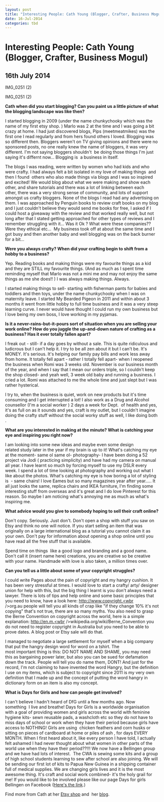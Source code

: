 ```yaml
---
layout: post
title: "Interesting People: Cath Young (Blogger, Crafter, Business Mogul)"
date: 16-Jul-2014
categories: tbd
---
```


# Interesting People: Cath Young (Blogger, Crafter, Business Mogul)

## 16th July 2014





IMG_0251 (2)</a>



IMG_0251 (2)</a>





**Cath when did you start blogging? Can you paint us a little picture of what the blogging landscape was like then?**





I started blogging in 2009 (under the name chunkychooky which was the name of my first etsy shop. ) Marlo was 2 at the time and I was going a bit crazy at home. I had just discovered blogs,   Pips (meetmeatmikes) was the first one I read regularly and from hers found others I loved. Blogging was so different then. Bloggers weren't on TV giving opinions and there were no sponsored posts,   no one really knew the name of bloggers, it was very different. I'm not saying bloggers shouldn't  be doing those things I'm just saying it's differnt now... Blogging is  a business in itself.



The blogs I was reading, were written by women who had kids and who were crafty. I had always felt a bit isolated in my love of making things  and then I found  others who also made things via blogs and I was so inspired and excited! We would blog about what we were making and show each other, and share tutorials and there was a lot of linking between each other, there was a very strong sense of community, and lots of support amongst us crafty bloggers. None of the blogs I read had any advertising on them. I was approached by Penguin books to review craft books on my blog and I just couldn't believe they would send me books for free, I asked if I could host a giveaway with the review and that worked really well, but not long after that I stated getting approached for other types of reviews and I remember struggling with it... Was it Ok ? What were these companies?? Were they ethical etc...  My business took off at about the same time and I got busy and then another baby and well blogging was on the back burner for a bit...





**Were you always crafty? When did your crafting begin to shift from a hobby to a business?**





Yep. Reading books and making things were my favourite things as a kid and they are STILL my favourite things. (And as much as I spent time reminding myself that Marlo was not a mini me and may not enjoy the same things as me she does!! ) I was always making things. Always.



I started making things to sell- starting with fisherman pants for babies and toddlers and then toys, under the name chunkychooky when I was on maternity leave. I started My Bearded Pigeon in 2011 and within about 3 months it went from little hobby to full time business and it was a very steep learning curve. I never would have thought I could run my own business but I love being my own boss, I love working in my pyjamas.





**Is it a never-rains-but-it-pours sort of situation when you are selling your work online? How do you juggle the up-and-down nature of crafting as a business? Has it ever totally fallen apart?**





I freak out - still- if a day goes by without a sale. This is quite ridiculous and ludicrous but I can't help it. I try to be all zen about it but I can't be. It's MONEY. It's serious. It's helping our family pay bills and work less away from home. It totally fell apart - rather I totally fell apart- when I reopened the business when Romi was 3 weeks old. November is our business month of the year, and when I say that I mean our orders triple, so I couldn't keep the shop closed- and yeah well, 3 week old baby and running a business. I cried a lot. Romi was attached to me the whole time and just slept but I was rather hysterical.



I try to, when the business is quiet, work on new products but it's time consuming and I get interrupted a lot! I also work as a Drug and Alcohol counsellor (I'm a social worker ) 2 days a week for Dept.  of health and yes, it's as full on as it sounds and yes, craft is my outlet, but I couldn't imagine doing the crafty stuff without the social worky stuff as well, I like doing both .





**What are you interested in making at the minute? What is catching your eye and inspiring you right now?**





I am looking into some new ideas and maybe even some design related study later in the year if my brain is up to it! What's catching my eye at the moment- same ol same ol- photography- I have been doing a 52 project via Jodi ( practicing simplicity) and have had my camera on manual all year. I have learnt so much by forcing myself to use my DSLR every week. I spend a lot of time looking at photography and working out what I like about the photos. What's catching my eye is how boring a lot of styling is  - same chairs! I love Eames but so many magazines year after year..... It all just looks the same, replica chairs and IKEA furniture, I'm finding some interesting stuff from overseas and it's great and I do love Pinterest for this reason. So maybe I am noticing what's annoying me as much as what's inspiring me.





**What advice would you give to somebody hoping to sell their craft online?**



Don't copy. Seriously. Just don't. Don't open a shop with stuff you saw on Etsy and think no one will notice. If you start selling an item that was originally on a large international blog as a tutorial you cannot claim it as your own. Don't pay for information about opening a shop online until you have read all the free stuff that is available.

Spend time on things  like a good logo and branding and a good name. Don't call it (insert name here) creations, you are creative so be creative with your name. Handmade with love is also taken, a million times over.





**Can you tell us a little about some of your copyright struggles?**





I could write Pages about the pain of copyright and my hangry cushion. It has been very stressful at times. I would love to start a crafty/ arty/ designer union for help with this, but the big thing I learnt is you don't always need a lawyer. There is lots of tips and help online and some basic principles that you need to know, have a look here: <a href="http://www.copyright.org.au/" target="_blank">http://www.copyright.<wbr />org.au</a> people will tell you all kinds of crap like "if they change 10% it's not copying" that's not true, there are so many myths. You also need to grasp the Berne Convention on copyright across the world, here is a simple explanation: <a href="http://en.m.wikipedia.org/wiki/Berne_Convention" target="_blank">http://en.m.<wbr />wikipedia.org/wiki/Berne_<wbr />Convention</a> you do not need to register copyright in Australia but you need to be able to prove dates. A blog post or Etsy sale will do that.

I managed to negotiate a large settlement for myself when a big company that put the hangry design word for word on a tshirt. The most important thing is this: DO NOT NAME AND SHAME, you may need this as bargaining power later, but also you can be sued for defamation down the track. People will tell you do name them, DONT! And just for the record, I'm not claiming to have invented the word Hangry, but the definition I use on my items, which is subject to copyright since 2011 is my very own definition that I made up and the concept of putting the word hangry in dictionary form on an item is also my concept.





**What is Days for Girls and how can people get involved?**







I can't believe I hadn't heard of DfG until a few months ago. Now something  I live and breathe! Days for Girls is a worldwide organisation with a goal of providing women and girls across the world with feminine hygiene kits- sewn reusable pads, a washcloth etc so they do not have to miss days of school or work when they have their period because girls have access to NOTHING! Girls are using  chicken feathers and corn husks or sitting on pieces of cardboard at home or piles of ash , for days EVERY MONTH. When I first heard about it, like every person I have told, I actually felt ashamed I had never thought about what women in other parts of the world use when they have their period??!!! We now have a Bellingen group and we have had lots of interest.  The CWA is sewing some kits and a group of high school students learning to sew after school are also joining. We will be sending our first lot of kits to Papua New Guinea in a shipping container full of medical supplies. We are changing girls lives and it is the most awesome thing. It's craft and social work combined- it's the holy grail for me! If you would like to be involved please like our page Days for girls Bellingen on Facebook (<a href="https://www.facebook.com/dfgbellingen">Here's the link</a>.)



Find more from Cath at her <a href="https://www.etsy.com/au/shop/mybeardedpigeon">Etsy shop</a> and  her <a href="http://www.mybeardedpigeon.com/">blog</a>.
